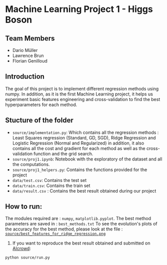 # Machine Learning Project 1 - Higgs Boson

## Team Members
* Dario Müller
* Lawrence Brun
* Florian Genilloud

## Introduction 

The goal of this project is to implement different regression methods using numpy. In addition, as it is the first Machine Learning project,
it helps us experiment basic features engineering and cross-validation to find the best hyperparameters for each method.

## Stucture of the folder

* `source/implementation.py`: Which contains all the regression methods : Least Squares regression (Standard, GD, SGD), Ridge Regression and Logistic Regression (Normal and Regularized) in addition, it also contains all the cost and gradient for each method as well as the cross-validation function and the grid search.
* `source/proj1.ipynb`: Notebook with the exploratory of the dataset and all the computations.
* `source/proj1_helpers.py`: Contains the functions provided for the project
* `data/test.csv`: Contains the test set
* `data/train.csv`: Contains the train set
* `data/result.csv` : Contains the best result obtained during our project

## How to run:
The modules required are : `numpy`, `matplotlib.pyplot`.
The best method parameters are saved in : `best_methods.txt`
To see the evolution's plots of the accuracy for the best method, please look at the file : [`source/best_features_for_ridge_regression.png`](https://github.com/bunnY-law/ML2020/blob/master/source/best_features_for_ridge_regression.png)

1. If you want to reproduce the best result obtained and submitted on [AIcrowd](https://www.aicrowd.com/challenges/epfl-machine-learning-higgs/leaderboards):
```
python source/run.py
```

